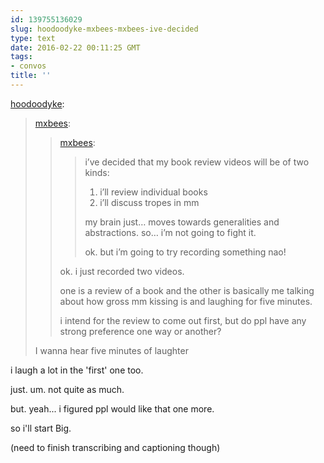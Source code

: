 ```yaml
---
id: 139755136029
slug: hoodoodyke-mxbees-mxbees-ive-decided
type: text
date: 2016-02-22 00:11:25 GMT
tags:
- convos
title: ''
---
```

<p><a class="tumblr_blog" href="http://hoodoodyke.tumblr.com/post/139754065529">hoodoodyke</a>:</p>
<blockquote>
<p><a class="tumblr_blog" href="http://mxbees.tumblr.com/post/139727235434">mxbees</a>:</p>
<blockquote>
<p><a class="tumblr_blog" href="http://mxbees.tumblr.com/post/139724756894">mxbees</a>:</p>
<blockquote>
<p>i’ve decided that my book review videos will be of two kinds:</p>

<ol><li>i’ll review individual books</li>
<li>i’ll discuss tropes in mm</li>
</ol><p>my brain just… moves towards generalities and abstractions. so… i’m not going to fight it.</p>

<p>ok. but i’m going to try recording something nao!</p>
</blockquote>
<p>ok. i just recorded two videos.</p>

<p>one is a review of a book and the other is basically me talking about how gross mm kissing is and laughing for five minutes.</p>

<p>i intend for the review to come out first, but do ppl have any strong preference one way or another?</p>
</blockquote>
<p>I wanna hear five minutes of laughter</p>
</blockquote>

i laugh a lot in the 'first' one too.

just. um. not quite as much.

but. yeah... i figured ppl would like that one more. 

so i'll start Big. 

(need to finish transcribing and captioning though)